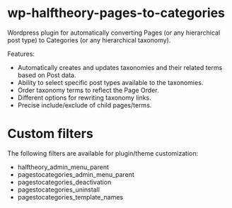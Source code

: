 # wp-halftheory-pages-to-categories
Wordpress plugin for automatically converting Pages (or any hierarchical post type) to Categories (or any hierarchical taxonomy).

Features:
- Automatically creates and updates taxonomies and their related terms based on Post data.
- Ability to select specific post types available to the taxonomies.
- Order taxonomy terms to reflect the Page Order.
- Different options for rewriting taxonomy links.
- Precise include/exclude of child pages/terms.

# Custom filters

The following filters are available for plugin/theme customization:
- halftheory_admin_menu_parent
- pagestocategories_admin_menu_parent
- pagestocategories_deactivation
- pagestocategories_uninstall
- pagestocategories_template_names
